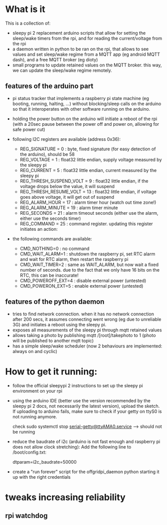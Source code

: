 # What is it 

This is a collection of:

* sleepy pi 2 replacement arduino scripts that allow for setting the sleep/wake timers from the rpi, and for reading the current/voltage from the rpi
* a daemon written in python to be ran on the rpi, that allows to see values and set sleep/wake regime from a MQTT app (eg android MQTT dash), and a free MQTT broker (eg dioty)
* small programs to update retained values on the MQTT broker. this way, we can update the sleep/wake regime remotely.

## features of the arduino part

* pi status tracker that implements a raspberry pi state machine (eg booting, running, halting, ...) without blocking/sleep calls on the arduino so that it interoperates with other software running on the arduino.
* holding the power button on the arduino will initiate a reboot of the rpi (with a 20sec pause between the power off and power on, allowing for safe power cut)
* following I2C registers are available (address 0x36):

  * REG_SIGNATURE = 0 : byte, fixed signature (for easy detection of the arduino), should be 58
  * REG_VOLTAGE = 1 : float32 little endian, supply voltage measured by the sleepy pi
  * REG_CURRENT = 5 : float32 little endian, current measured by the sleepy pi
  * REG_THRESH_SUSPEND_VOLT = 9 : float32 little endian, if the voltage drops below the value, it will suspend
  * REG_THRESH_RESUME_VOLT = 13 : float32 little endian, if voltage goes above voltage, it will get out of suspend
  * REG_ALARM_HOUR = 17 : alarm timer hour (watch out time zone!)
  * REG_ALARM_MINUTE = 19 : alarm timer minute
  * REG_SECONDS = 21 : alarm timeout seconds (either use the alarm, either use the seconds timer)
  * REG_COMMAND = 25 : command register. updating this register initiates an action:


* the following commands are available:

  * CMD_NOTHING=0 : no command
  * CMD_WAIT_ALARM=1 : shutdown the raspberry pi, set RTC alarm and wait for RTC alarm, then restart the raspberry pi 
  * CMD_WAIT_TIMER=2 : same as WAIT_ALARM, but now wait a fixed number of seconds. due to the fact that we only have 16 bits on the RTC, this can be inaccurate!
  * CMD_POWEROFF_EXT=4 : disable external power (untested)
  * CMD_POWERON_EXT=5 : enable external power (untested)

## features of the python daemon

* tries to find network connection. when it has no network connection after 200 secs, it assumes connecting went wrong (eg due to unreliable 3G) and initiates a reboot using the sleepy pi.
* exposes all measurements of the sleepy pi through mqtt retained values
* allows taking a photo by publishing mqtt /[root]/takephoto to 1 (photo will be published to another mqtt topic)
* has a simple sleep/wake scheduler (now 2 behaviours are implemented: always on and cyclic)


# How to get it running:

* follow the official sleepypi 2 instructions to set up the sleepy pi environment on your rpi
* using the arduino IDE (better use the version recommended by the sleepy pi 2 docs, not necessarily the latest version), upload the sketch. If uploading to arduino fails, make sure to check if your getty on ttyS0 is not running anymore.

    check  sudo systemctl stop serial-getty@ttyAMA0.service --> should not be running

* reduce the baudrate of i2c (arduino is not fast enough and raspberry pi does not allow clock stretching): Add the following line to /boot/config.txt:

    dtparam=i2c_baudrate=50000

* create a "run forever" script for the offgridpi_daemon python starting it up with the right credentials

# tweaks increasing reliability


## rpi watchdog





